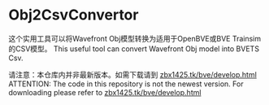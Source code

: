 # Obj2CsvConvertor
这个实用工具可以将Wavefront Obj模型转换为适用于OpenBVE或BVE Trainsim的CSV模型。
This useful tool can convert Wavefront Obj model into BVETS Csv.

请注意：本仓库内并非最新版本。如需下载请到 [zbx1425.tk/bve/develop.html](https://www.zbx1425.tk/bve/develop.html)
ATTENTION: The code in this repository is not the newest version. For downloading please refer to [zbx1425.tk/bve/develop.html](https://www.zbx1425.tk/bve/develop.html)
